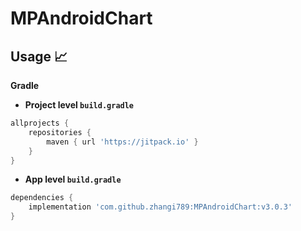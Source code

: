 # MPAndroidChart

## Usage :chart_with_upwards_trend:

**Gradle**

- **Project level `build.gradle`**
```gradle
allprojects {
    repositories {
        maven { url 'https://jitpack.io' }
    }
}
```
- **App level `build.gradle`**
```gradle
dependencies {
    implementation 'com.github.zhangi789:MPAndroidChart:v3.0.3'
}
